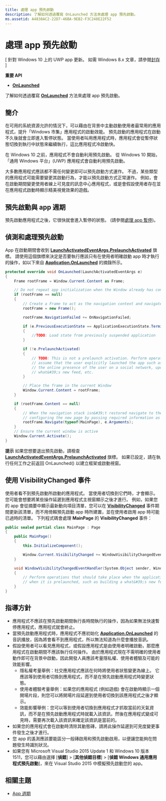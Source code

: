```yaml
---
title: 處理 app 預先啟動
description: 了解如何透過覆寫 OnLaunched 方法來處理 app 預先啟動。
ms.assetid: A4838AC2-22D7-46BA-9EB2-F3C248E22F52
---
```


# 處理 app 預先啟動


\[ 針對 Windows 10 上的 UWP app 更新。 如需 Windows 8.x 文章，請參閱[封存](http://go.microsoft.com/fwlink/p/?linkid=619132) \]


**重要 API**

-   [**OnLaunched**](https://msdn.microsoft.com/library/windows/apps/br242335)

了解如何透過覆寫 [**OnLaunched**](https://msdn.microsoft.com/library/windows/apps/br242335) 方法來處理 app 預先啟動。

## 簡介


在可用的系統資源允許的情況下，可以藉由在背景中主動啟動使用者最常用的應用程式，提升「Windows 市集」應用程式的啟動效能。 預先啟動的應用程式在啟動不久後就會立即進入暫停狀態。 當使用者叫用應用程式時，應用程式會從暫停狀態切換到執行中狀態來繼續執行，這比應用程式冷啟動快。

在 Windows 10 之前，應用程式不會自動利用預先啟動。 從 Windows 10 開始，「通用 Windows 平台」(UWP) 應用程式會自動利用預先啟動。

大多數應用程式應該都不需任何變更即可以預先啟動方式運作。 不過，某些類型的應用程式可能需要變更其啟動行為，才能以預先啟動方式正常運作。 例如，會在啟動期間變更使用者線上可見度的訊息中心應用程式，或是會假設使用者存在並在應用程式啟動時顯示精美視覺效果的遊戲。

## 預先啟動與 app 週期


預先啟動應用程式之後，它很快就會進入暫停的狀態。 (請參閱[處理 app 暫停](suspend-an-app.md))。

## 偵測和處理預先啟動


App 在啟動期間會收到 [**LaunchActivatedEventArgs.PrelaunchActivated**](https://msdn.microsoft.com/library/windows/apps/dn263740) 旗標。 請使用這個旗標來決定是否要執行應該只有在使用者明確啟動 app 時才執行的操作，如以下來自 [**Application.OnLaunched**](https://msdn.microsoft.com/library/windows/apps/br242335) 的摘錄所示。

```cs
protected override void OnLaunched(LaunchActivatedEventArgs e)
{
    Frame rootFrame = Window.Current.Content as Frame;

    // Do not repeat app initialization when the Window already has content - rather just ensure that the window is active
    if (rootFrame == null)
    {
        // Create a Frame to act as the navigation context and navigate to the first page
        rootFrame = new Frame();

        rootFrame.NavigationFailed += OnNavigationFailed;

        if (e.PreviousExecutionState == ApplicationExecutionState.Terminated)
        {
            //TODO: Load state from previously suspended application
        }

        if (!e.PrelaunchActivated)
        {
            // TODO: This is not a prelaunch activation. Perform operations which
            // assume that the user explicitly launched the app such as updating
            // the online presence of the user on a social network, updating a 
            // what&#39;s new feed, etc.
        }

        // Place the frame in the current Window
        Window.Current.Content = rootFrame;
    }

    if (rootFrame.Content == null)
    {
        // When the navigation stack isn&#39;t restored navigate to the first page,
        // configuring the new page by passing required information as a navigation parameter
        rootFrame.Navigate(typeof(MainPage), e.Arguments);
    }
    // Ensure the current window is active
    Window.Current.Activate();
}
```

**提示** 如果您想要退出預先啟動，請檢查 [**LaunchActivatedEventArgs.PrelaunchActivated**](https://msdn.microsoft.com/library/windows/apps/dn263740) 旗標。 如果已設定，請在執行任何工作之前返回 OnLaunched() 以建立框架或啟動視窗。

 

## 使用 VisibilityChanged 事件


使用者看不到預先啟動所啟動的應用程式。 當使用者切換到它們時，才會顯示。 您可能會想要將某些操作延遲到應用程式主視窗顯示之後才進行。 例如，如果您的 app 會從摘要中顯示最新動向項目清單，您可以在 [**VisibilityChanged**](https://msdn.microsoft.com/library/windows/apps/hh702458) 事件期間更新該清單，而不用倚賴預先啟動 app 時所建置，並在使用者啟用 app 時可能已過時的清單。 下列程式碼會處理 **MainPage** 的 **VisibilityChanged** 事件：

```cs
public sealed partial class MainPage : Page
{
    public MainPage()
    {
        this.InitializeComponent();

        Window.Current.VisibilityChanged += WindowVisibilityChangedEventHandler;
    }

    void WindowVisibilityChangedEventHandler(System.Object sender, Windows.UI.Core.VisibilityChangedEventArgs e)
    {
        // Perform operations that should take place when the application becomes visible rather than 
        // when it is prelaunched, such as building a what&#39;s new feed 
    }
}
```

## 指導方針


-   應用程式不應該在預先啟動期間執行長時間執行的操作，因為如果無法快速暫停應用程式，應用程式就會終止。
-   當預先啟動應用程式時，應用程式不應初始化 [**Application.OnLaunched**](https://msdn.microsoft.com/library/windows/apps/br242335) 的音訊播放，因為將會看不到應用程式，所以無法知道為什麼會播放音訊。
-   假設使用者可以看見應用程式，或假設應用程式是由使用者明確啟動，那麼應用程式在啟動期間不應該執行任何操作。 由於應用程式現在不需明確的使用者動作即可在背景中啟動，因此開發人員應該考量隱私權、使用者體驗及可能的效能影響。
    -   隱私權考量舉例：社交應用程式應該在何時將使用者狀態變更為線上。 它應該等到使用者切換到應用程式，而不是在預先啟動應用程式時變更狀態。
    -   使用者體驗考量舉例：如果您的應用程式 (例如遊戲) 會在啟動時顯示一個開場片段，則您可以將開場片段延遲到使用者切換到該應用程式之後才顯示。
    -   效能影響舉例：您可以等到使用者切換到應用程式才抓取當前的天氣資訊，而不是在預先啟動應用程式時就載入該資訊，然後在應用程式變成可見時，需要再次載入該資訊來確定該資訊是當前的。
-   如果您的應用程式會在啟動時清除其動態磚，請將此操作延遲到可見度變更事件發生之後才進行。
-   您 app 的遙測應該要能區分一般磚啟用和預先啟動啟用，以便讓您能夠在問題發生時識別狀況。
-   如果您有 Microsoft Visual Studio 2015 Update 1 和 Windows 10 版本 1511，您可以藉由選擇 [**偵錯**] &gt; [**其他偵錯目標**] &gt; [**偵錯 Windows 通用應用程式預先啟動**]，來在 Visual Studio 2015 中模擬預先啟動您的 app。

## 相關主題

* [App 週期](app-lifecycle.md)

 

 





<!--HONumber=Mar16_HO1-->


